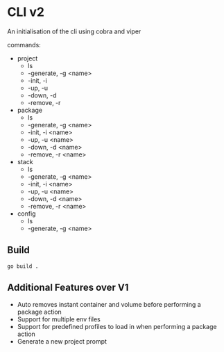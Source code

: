 # CLI v2

An initialisation of the cli using cobra and viper

commands:
- project
  - ls
  - -generate, -g \<name>
  - -init, -i
  - -up, -u
  - -down, -d
  - -remove, -r
- package
  - ls
  - -generate, -g \<name>
  - -init, -i \<name>
  - -up, -u \<name>
  - -down, -d \<name>
  - -remove, -r \<name>
- stack
  - ls
  - -generate, -g \<name>
  - -init, -i \<name>
  - -up, -u \<name>
  - -down, -d \<name>
  - -remove, -r \<name>
- config
  - ls
  - -generate, -g \<name>

## Build
`go build .`

## Additional Features over V1
- Auto removes instant container and volume before performing a package action
- Support for multiple env files
- Support for predefined profiles to load in when performing a package action
- Generate a new project prompt
